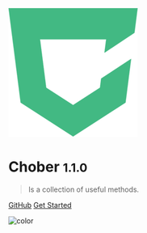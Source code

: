 ![logo](_media/logo.png)

# Chober <small>1.1.0</small>

> Is a collection of useful methods.

[GitHub](https://github.com/BrooonS/chober)
[Get Started](#choberjs)

![color](#fff)
